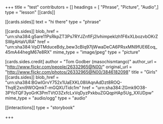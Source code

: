 +++
title = "test"
contributors = []
headings = [ "Phrase", "Picture", "Audio",]
type = "lesson"
[[cards]]

[[cards.sides]]
text = "hi there"
type = "phrase"

[[cards.sides]]
blob_href = "urn:sha384:g5are11PsRkpZT3Ps7RYJZnfIFj2lvhimpekIzh1F6xXLbozvbOKrZSWgAHaVURA"
href = "urn:sha384:VpDTMduceBdy_bew3cBlq97ljWwaDeCA6PRsxMN9fUE6Eoq_45mA44hegM67e8RX"
mime_type = "image/jpeg"
type = "picture"

[cards.sides.credit]
author = "Tom Godber (masochismtango)"
author_url = "http://www.flickr.com/people/26332965@N00/"
original_url = "http://www.flickr.com/photos/26332965@N00/3846182098"
title = "Girls"
[[cards.sides]]
blob_href = "urn:sha384:BGwIGrvY752x1UaEXKL08IlAqnAdDzt8ROQ-ThqlE2xni9WOQmkT-mGQXUTidc1m"
href = "urn:sha384:ZGmk9O38-3PYoTQF3yoGrK3PmTVtO3ZxfcLxVqDyzPxkbuZGQqpHAp5Ug_XXUDpw"
mime_type = "audio/ogg"
type = "audio"

[[interactions]]
type = "storybook"

+++
